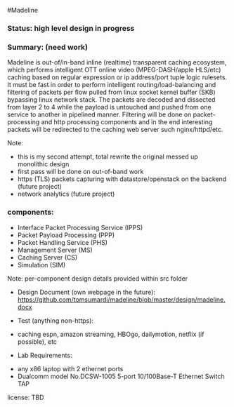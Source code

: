 #Madeline

### Status: high level design in progress

### Summary: (need work)
Madeline is out-of/in-band inline (realtime) transparent caching ecosystem, which performs intelligent OTT online video (MPEG-DASH/apple HLS/etc) caching based on regular expression or ip address/port tuple logic rulesets. 
It must be fast in order to perform intelligent routing/load-balancing and filtering of packets per flow pulled from linux socket kernel buffer (SKB) bypassing linux network stack. 
The packets are decoded and dissected from layer 2 to 4 while the payload is untouched and pushed from one service to another in pipelined manner. 
Filtering will be done on packet-processing and http processing components and in the end interesting packets will be redirected to the caching web server such nginx/httpd/etc.

Note: 
  - this is my second attempt, total rewrite the original messed up monolithic design
  - first pass will be done on out-of-band work
  - https (TLS) packets capturing with datastore/openstack on the backend (future project)
  - network analytics (future project) 

### components:
* Interface Packet Processing Service (IPPS)
* Packet Payload Processing (PPP)
* Packet Handling Service (PHS)
* Management Server (MS)
* Caching Server (CS)
* Simulation (SIM)

Note: per-component design details provided within src folder

* Design Document (own webpage in the future): 
https://github.com/tomsumardi/madeline/blob/master/design/madeline.docx

* Test (anything non-https):
 - caching espn, amazon streaming, HBOgo, dailymotion, netflix (if possible), etc

* Lab Requirements:
 - any x86 laptop with 2 ethernet ports
 - Dualcomm model No.DCSW-1005 5-port 10/100Base-T Ethernet Switch TAP 

license: TBD

